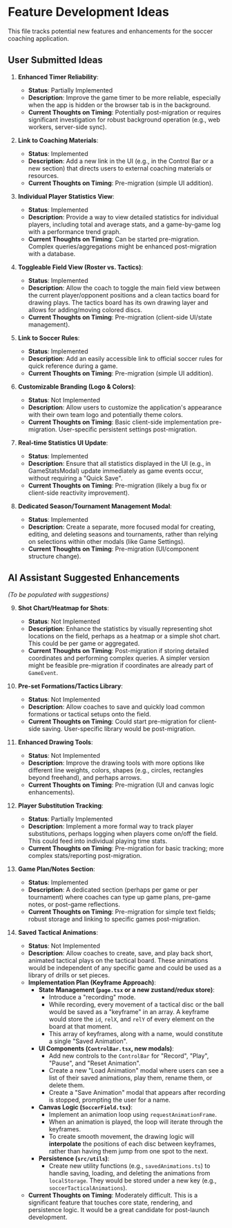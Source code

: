 # Feature Development Ideas

This file tracks potential new features and enhancements for the soccer coaching application.

## User Submitted Ideas

1.  **Enhanced Timer Reliability**:
    *   **Status**: Partially Implemented
    *   **Description**: Improve the game timer to be more reliable, especially when the app is hidden or the browser tab is in the background.
    *   **Current Thoughts on Timing**: Potentially post-migration or requires significant investigation for robust background operation (e.g., web workers, server-side sync).

2.  **Link to Coaching Materials**:
    *   **Status**: Implemented
    *   **Description**: Add a new link in the UI (e.g., in the Control Bar or a new section) that directs users to external coaching materials or resources.
    *   **Current Thoughts on Timing**: Pre-migration (simple UI addition).

3.  **Individual Player Statistics View**:
    *   **Status**: Implemented
    *   **Description**: Provide a way to view detailed statistics for individual players, including total and average stats, and a game-by-game log with a performance trend graph.
    *   **Current Thoughts on Timing**: Can be started pre-migration. Complex queries/aggregations might be enhanced post-migration with a database.

4.  **Toggleable Field View (Roster vs. Tactics)**:
    *   **Status**: Implemented
    *   **Description**: Allow the coach to toggle the main field view between the current player/opponent positions and a clean tactics board for drawing plays. The tactics board has its own drawing layer and allows for adding/moving colored discs.
    *   **Current Thoughts on Timing**: Pre-migration (client-side UI/state management).

5.  **Link to Soccer Rules**:
    *   **Status**: Implemented
    *   **Description**: Add an easily accessible link to official soccer rules for quick reference during a game.
    *   **Current Thoughts on Timing**: Pre-migration (simple UI addition).

6.  **Customizable Branding (Logo & Colors)**:
    *   **Status**: Not Implemented
    *   **Description**: Allow users to customize the application's appearance with their own team logo and potentially theme colors.
    *   **Current Thoughts on Timing**: Basic client-side implementation pre-migration. User-specific persistent settings post-migration.

7.  **Real-time Statistics UI Update**:
    *   **Status**: Implemented
    *   **Description**: Ensure that all statistics displayed in the UI (e.g., in GameStatsModal) update immediately as game events occur, without requiring a "Quick Save".
    *   **Current Thoughts on Timing**: Pre-migration (likely a bug fix or client-side reactivity improvement).

8.  **Dedicated Season/Tournament Management Modal**:
    *   **Status**: Implemented
    *   **Description**: Create a separate, more focused modal for creating, editing, and deleting seasons and tournaments, rather than relying on selections within other modals (like Game Settings).
    *   **Current Thoughts on Timing**: Pre-migration (UI/component structure change).

## AI Assistant Suggested Enhancements

*(To be populated with suggestions)*

9.  **Shot Chart/Heatmap for Shots**:
    *   **Status**: Not Implemented
    *   **Description**: Enhance the statistics by visually representing shot locations on the field, perhaps as a heatmap or a simple shot chart. This could be per game or aggregated.
    *   **Current Thoughts on Timing**: Post-migration if storing detailed coordinates and performing complex queries. A simpler version might be feasible pre-migration if coordinates are already part of `GameEvent`.

10. **Pre-set Formations/Tactics Library**:
    *   **Status**: Not Implemented
    *   **Description**: Allow coaches to save and quickly load common formations or tactical setups onto the field.
    *   **Current Thoughts on Timing**: Could start pre-migration for client-side saving. User-specific library would be post-migration.

11. **Enhanced Drawing Tools**:
    *   **Status**: Not Implemented
    *   **Description**: Improve the drawing tools with more options like different line weights, colors, shapes (e.g., circles, rectangles beyond freehand), and perhaps arrows.
    *   **Current Thoughts on Timing**: Pre-migration (UI and canvas logic enhancements).

12. **Player Substitution Tracking**:
    *   **Status**: Partially Implemented
    *   **Description**: Implement a more formal way to track player substitutions, perhaps logging when players come on/off the field. This could feed into individual playing time stats.
    *   **Current Thoughts on Timing**: Pre-migration for basic tracking; more complex stats/reporting post-migration.

13. **Game Plan/Notes Section**:
    *   **Status**: Implemented
    *   **Description**: A dedicated section (perhaps per game or per tournament) where coaches can type up game plans, pre-game notes, or post-game reflections.
    *   **Current Thoughts on Timing**: Pre-migration for simple text fields; robust storage and linking to specific games post-migration.

14. **Saved Tactical Animations**:
    *   **Status**: Not Implemented
    *   **Description**: Allow coaches to create, save, and play back short, animated tactical plays on the tactical board. These animations would be independent of any specific game and could be used as a library of drills or set pieces.
    *   **Implementation Plan (Keyframe Approach)**:
        *   **State Management (`page.tsx` or a new zustand/redux store)**:
            *   Introduce a "recording" mode.
            *   While recording, every movement of a tactical disc or the ball would be saved as a "keyframe" in an array. A keyframe would store the `id`, `relX`, and `relY` of every element on the board at that moment.
            *   This array of keyframes, along with a name, would constitute a single "Saved Animation".
        *   **UI Components (`ControlBar.tsx`, new modals)**:
            *   Add new controls to the `ControlBar` for "Record", "Play", "Pause", and "Reset Animation".
            *   Create a new "Load Animation" modal where users can see a list of their saved animations, play them, rename them, or delete them.
            *   Create a "Save Animation" modal that appears after recording is stopped, prompting the user for a name.
        *   **Canvas Logic (`SoccerField.tsx`)**:
            *   Implement an animation loop using `requestAnimationFrame`.
            *   When an animation is played, the loop will iterate through the keyframes.
            *   To create smooth movement, the drawing logic will **interpolate** the positions of each disc between keyframes, rather than having them jump from one spot to the next.
        *   **Persistence (`src/utils`)**:
            *   Create new utility functions (e.g., `savedAnimations.ts`) to handle saving, loading, and deleting the animations from `localStorage`. They would be stored under a new key (e.g., `soccerTacticalAnimations`).
    *   **Current Thoughts on Timing**: Moderately difficult. This is a significant feature that touches core state, rendering, and persistence logic. It would be a great candidate for post-launch development. 